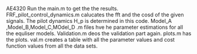 AE4320
Run the main.m to get the the results.
FRF_pilot_control_dynamics.m calucates the fft and the cosd of the given signals. The pilot dynamics H_p is determined in this code.
Model_A ,Model_B,Model_C,MOdel_D .m files hve he parameter estimations for all the equliser models.
Validation.m deos the validation part again.
plots.m has the plots.
val.m creates a table with all the parameter values and cost function values from all the data sets.
